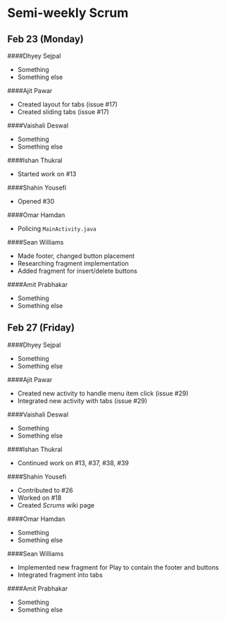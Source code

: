 # Semi-weekly Scrum

## Feb 23 (Monday)

####Dhyey Sejpal

* Something
* Something else

####Ajit Pawar

* Created layout for tabs (issue #17)
* Created sliding tabs (issue #17)

####Vaishali Deswal

* Something
* Something else

####Ishan Thukral

* Started work on #13

####Shahin Yousefi

* Opened #30

####Omar Hamdan

* Policing `MainActivity.java`

####Sean Williams

* Made footer, changed button placement
* Researching fragment implementation
* Added fragment for insert/delete buttons

####Amit Prabhakar

* Something
* Something else

## Feb 27 (Friday)

####Dhyey Sejpal

* Something
* Something else

####Ajit Pawar

* Created new activity to handle menu item click (issue #29)
* Integrated new activity with tabs (issue #29)

####Vaishali Deswal

* Something
* Something else

####Ishan Thukral

* Continued work on #13, #37, #38, #39

####Shahin Yousefi

* Contributed to #26
* Worked on #18
* Created _Scrums_ wiki page

####Omar Hamdan

* Something
* Something else

####Sean Williams

* Implemented new fragment for Play to contain the footer and buttons
* Integrated fragment into tabs

####Amit Prabhakar

* Something
* Something else
